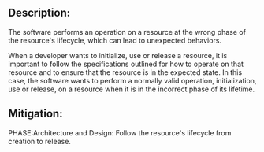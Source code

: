 ## Description:

The software performs an operation on a resource at the wrong phase of the resource's lifecycle, which can lead to unexpected behaviors.

When a developer wants to initialize, use or release a resource, it is important to follow the specifications outlined for how to operate on that resource and to ensure that the resource is in the expected state. In this case, the software wants to perform a normally valid operation, initialization, use or release, on a resource when it is in the incorrect phase of its lifetime.

## Mitigation:


PHASE:Architecture and Design:
Follow the resource's lifecycle from creation to release.

